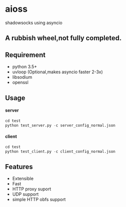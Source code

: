 # aioss
shadowsocks using asyncio

## A rubbish wheel,not fully completed.

## Requirement
- python 3.5+
- uvloop (Optional,makes asyncio faster 2-3x)
- libsodium
- openssl

## Usage
#### server
```python
cd test
python test_server.py -c server_config_normal.json
```
#### client
```python
cd test
python test_client.py -c client_config_normal.json
```

## Features
- Extensible
- Fast
- HTTP proxy suport
- UDP support
- simple HTTP obfs support

